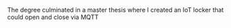 The degree culminated in a master thesis where I created an IoT locker that could open and close via MQTT
